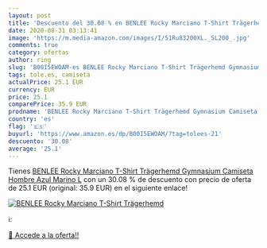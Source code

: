 ```yaml
---
layout: post
title: 'Descuento del 30.08 % en BENLEE Rocky Marciano T-Shirt Trägerhemd'
date: 2020-08-31 03:13:41
image: 'https://m.media-amazon.com/images/I/51Ru83200XL._SL200_.jpg'
comments: true
category: ofertas
author: ring
slug: 'B00I5EWOAM-es BENLEE Rocky Marciano T-Shirt Trägerhemd Gymnasium...'
tags: tole.es, camiseta
actualPrice: 25.1 EUR
currency: EUR
price: 25.1
comparePrice: 35.9 EUR
prodname: 'BENLEE Rocky Marciano T-Shirt Trägerhemd Gymnasium Camiseta  Hombre  Azul Marino  L'
country: 'es'
flag: '🇪🇸'
buyurl: 'https://www.amazon.es/dp/B00I5EWOAM/?tag=tolees-21'
descuento: '30.08'
average: '25.1'
---
```


Tienes [BENLEE Rocky Marciano T-Shirt Trägerhemd Gymnasium Camiseta  Hombre  Azul Marino  L](https://www.amazon.es/dp/B00I5EWOAM/?tag=tolees-21) con un 30.08 % de descuento con precio de oferta de 25.1 EUR (original: 35.9 EUR) en el siguiente enlace!

[![BENLEE Rocky Marciano T-Shirt Trägerhemd](https://m.media-amazon.com/images/I/51Ru83200XL._SL200_.jpg)](https://www.amazon.es/dp/B00I5EWOAM/?tag=tolees-21)

ℹ️:


[🛒 Accede a la oferta!!](https://www.amazon.es/dp/B00I5EWOAM/?tag=tolees-21)
